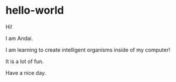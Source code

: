 # hello-world
Hi!

I am Andai.

I am learning to create intelligent organisms inside of my computer!

It is a lot of fun.

Have a nice day.
